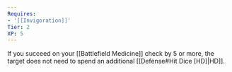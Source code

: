 ```yaml
---
Requires:
- '[[Invigoration]]'
Tier: 2
XP: 5
---
```


If you succeed on your [[Battlefield Medicine]] check by 5 or more, the target does not need to spend an additional [[Defense#Hit Dice [HD]|HD]].